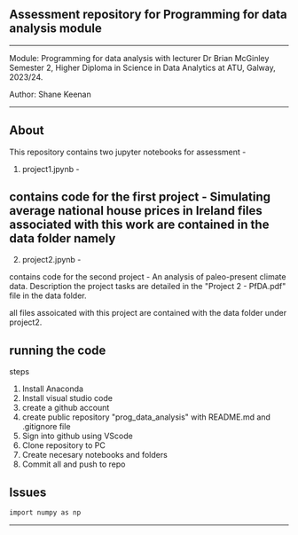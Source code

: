 ## Assessment repository for Programming for data analysis module

***
Module: Programming for data analysis with lecturer Dr Brian McGinley
Semester 2, Higher Diploma in Science in Data Analytics at ATU, Galway, 2023/24. 

Author: Shane Keenan 

***

## About 

This repository contains two jupyter notebooks for assessment - 

1. project1.jpynb - 

contains code for the first project - Simulating average national house prices in Ireland 
files associated with this work are contained in the data folder namely 
- 

2. project2.jpynb - 


contains code for the second project - An analysis of paleo-present climate data. Description the project tasks are detailed in the "Project 2 - PfDA.pdf" file in the data folder. 

all files assoicated with this project are contained with the data folder under project2. 



## running the code 

steps
1. Install Anaconda 
2. Install visual studio code 
3. create a github account 
4. create public repository "prog_data_analysis" with README.md and .gitignore file
5. Sign into github using VScode 
6. Clone repository to PC 
7. Create necesary notebooks and folders
8. Commit all and push to repo 


## Issues 











```bash
import numpy as np 
```


***



